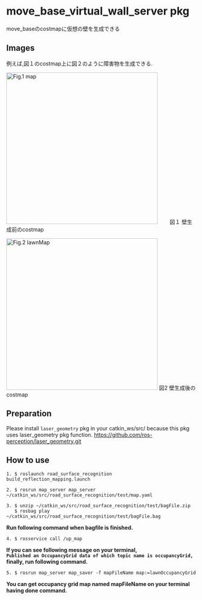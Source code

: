 # move_base_virtual_wall_server pkg

move_baseのcostmapに仮想の壁を生成できる  

## Images

例えば,図１のcostmap上に図２のように障害物を生成できる.

<img src="https://github.com/hoshianaaa/move_base_virtual_wall_server/blob/master/images/no_vritual_wall.png" title="図１ costmap" width="400px" alt="Fig.1 map">　　
図１ 壁生成前のcostmap

<img src="https://github.com/hoshianaaa/move_base_virtual_wall_server/blob/master/images/virtual_wall.png" title="図２壁生成後 after" width="400px" alt="Fig.2 lawnMap">  
図2 壁生成後のcostmap

## Preparation

Please install `laser_geometry` pkg in your catkin_ws/src/ because this pkg uses laser_geometry pkg function.
<https://github.com/ros-perception/laser_geometry.git>

## How to use

    1. $ roslaunch road_surface_recognition build_reflection_mapping.launch

    2. $ rosrun map_server map_server ~/catkin_ws/src/road_surface_recognition/test/map.yaml

    3. $ unzip ~/catkin_ws/src/road_surface_recognition/test/bagFile.zip  
       $ rosbag play ~/catkin_ws/src/road_surface_recognition/test/bagFile.bag

**Run following command when bagfile is finished.**

    4. $ rosservice call /up_map 

**If you can see following message on your terminal,**  
**`Published an OccupancyGrid data of which topic name is occupancyGrid,`**  
**finally, run following command.**
 
    5. $ rosrun map_server map_saver -f mapFileName map:=lawnOccupancyGrid
 
**You can get occupancy grid map named mapFileName on your terminal having done command.**
